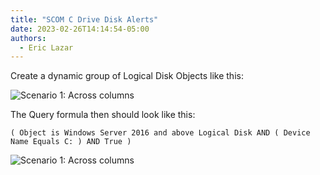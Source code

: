 ```yaml
---
title: "SCOM C Drive Disk Alerts"
date: 2023-02-26T14:14:54-05:00
authors:
  - Eric Lazar
---
```


Create a dynamic group of Logical Disk Objects like this:

![Scenario 1: Across columns](/dynamic-query-disk.png)

The Query formula then should look like this:

```( Object is Windows Server 2016 and above Logical Disk AND ( Device Name Equals C: ) AND True )```

![Scenario 1: Across columns](/scom-c-disk-alerts.png)